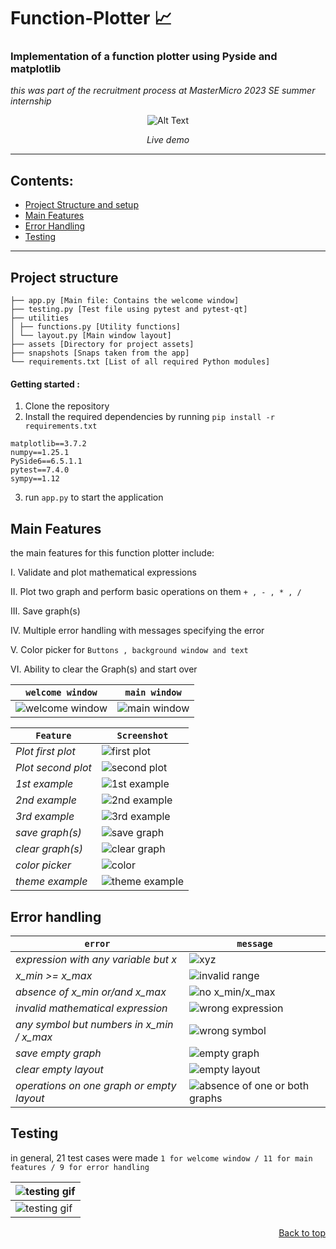 <div id = 'top'></div>

# Function-Plotter :chart_with_upwards_trend:
### Implementation of a function plotter using Pyside and matplotlib

*this was part of the recruitment process at MasterMicro 2023 SE summer internship*

<div align='center'>

![Alt Text](./snapshots/LiveDemo.gif)
*<p align='center'>Live demo</p>*

  
</div>


____________________________________________________________________

## Contents:
* <a href="#ps">Project Structure and setup</a>
* <a href="#main">Main Features</a>
* <a href="#error">Error Handling</a>
* <a href="#test">Testing</a>
______________________________________________________________________

<div id="ps">

## Project structure


```
├── app.py [Main file: Contains the welcome window]
├── testing.py [Test file using pytest and pytest-qt]
├── utilities
│ ├── functions.py [Utility functions]
│ └── layout.py [Main window layout]
├── assets [Directory for project assets]
├── snapshots [Snaps taken from the app]
└── requirements.txt [List of all required Python modules]

```
#### Getting started :
1) Clone the repository
2) Install the required dependencies by running `pip install -r requirements.txt`

```
matplotlib==3.7.2
numpy==1.25.1
PySide6==6.5.1.1
pytest==7.4.0
sympy==1.12

```
3) run `app.py` to start the application

</div>

<div id="main">

## Main Features 
the main features for this function plotter include:

I. Validate and plot mathematical expressions   

II. Plot two graph and perform basic operations on them `+ , - , * , /`

III. Save graph(s)

IV. Multiple error handling with messages specifying the error

V. Color picker for `Buttons , background window and text`

VI. Ability to clear the Graph(s) and start over

|`welcome window`|`main window`|
|-------|----|
|![welcome window](./snapshots/welcomewindow.png)|![main window](./snapshots/mainwindow.png)|

|`Feature`|`Screenshot`|
|-------|----|
|*Plot first plot*|![first plot](./snapshots/firstplot.png)|
|*Plot second plot*|![second plot](./snapshots/secondplot.png)|
|*1st example*|![1st example](./snapshots/example1.png)|
|*2nd example*|![2nd example](./snapshots/example2.png)|
|*3rd example*|![3rd example](./snapshots/example3.png)|
|*save graph(s)*|![save graph](./snapshots/savegraph.png)|
|*clear graph(s)*|![clear graph](./snapshots/cleargraph.png)|
|*color picker*|![color](./snapshots/colorpicker.png)|
|*theme example*|![theme example](./snapshots/theme2.png)|
</div>

<div id="error">

## Error handling

|`error`|`message`|
|---|---|
|*expression with any variable but x*|![xyz](./snapshots/errors/error1.png)|
|*x_min >= x_max*|![invalid range](./snapshots/errors/error2.png)|
|*absence of x_min or/and x_max*|![no x_min/x_max](./snapshots/errors/error3.png)|
|*invalid mathematical expression*|![wrong expression](./snapshots/errors/error4.png)|
|*any symbol but numbers in x_min / x_max*|![wrong symbol](./snapshots/errors/error5.png)|
|*save empty graph*|![empty graph](./snapshots/errors/error6.png)|
|*clear empty layout*|![empty layout](./snapshots/errors/error7.png)|
|*operations on one graph or empty layout*|![absence of one or both graphs](./snapshots/errors/error8.png)|


</div>
<div id="test">

## Testing

in general, 21 test cases were made `1 for welcome window / 11 for main features / 9 for error handling`
 
<div align='center'>

|![testing gif](./snapshots/testing.gif) |
|-------|
|![testing gif](./snapshots/testing.png)|| 
</div>

</div>



<p align="right"><a href="#top">Back to top</a></p>